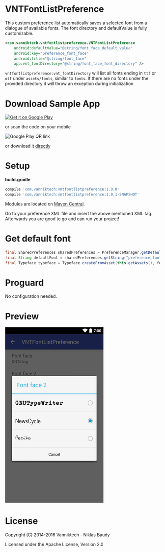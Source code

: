 VNTFontListPreference
=====================

This custom preference list automatically saves a selected font from a dialogue of available fonts. The font directory and defaultValue is fully customizable.

```xml
<com.vanniktech.vntfontlistpreference.VNTFontListPreference
    android:defaultValue="@string/font_face_default_value"
    android:key="preference_font_face"
    android:title="@string/font_face"
    app:vnt_fontDirectory="@string/font_face_font_directory" />
```

`vntfontlistpreference:vnt_fontDirectory` will list all fonts ending in `ttf` or `otf` under `assets/fonts`, similar to `fonts`. If there are no fonts under the provided directory it will throw an exception during initialization.

# Download Sample App

[![Get it on Google Play](https://developer.android.com/images/brand/en_generic_rgb_wo_45.png)](https://play.google.com/store/apps/details?id=com.vanniktech.vntfontlistpreference.sample)

or scan the code on your mobile

![Google Play QR link](http://api.qrserver.com/v1/create-qr-code/?color=000000&bgcolor=FFFFFF&data=https%3A%2F%2Fplay.google.com%2Fstore%2Fapps%2Fdetails%3Fid%3Dcom.vanniktech.vntfontlistpreference.sample&qzone=1&margin=0&size=150x150&ecc=L)

or download it [directly](sample.apk)

# Setup

**build.gradle**

```groovy
compile 'com.vanniktech:vntfontlistpreference:1.0.0'
compile 'com.vanniktech:vntfontlistpreference:1.0.1-SNAPSHOT'
```

Modules are located on [Maven Central](https://oss.sonatype.org/#nexus-search;quick~vntfontlistpreference).

Go to your preference XML file and insert the above mentioned XML tag. Afterwards you are good to go and can run your project!

# Get default font

```java
final SharedPreferences sharedPreferences = PreferenceManager.getDefaultSharedPreferences(this);
final String defaultFont = sharedPreferences.getString("preference_font_face", this.getString(R.string.font_face_default_value));
final Typeface typeface = Typeface.createFromAsset(this.getAssets(), font);
```

# Proguard

No configuration needed.

# Preview

<img src="app/src/main/res/drawable-nodpi/preview.png" alt="Image of VNTFontListPreference" width="320">

# License

Copyright (C) 2014-2016 Vanniktech - Niklas Baudy

Licensed under the Apache License, Version 2.0
